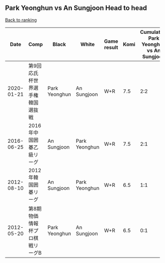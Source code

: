 ## Park Yeonghun vs An Sungjoon Head to head

[Back to ranking](../../index.md)




| **Date** | **Comp** | **Black** | **White** | **Game result** | **Komi** | **Cumulative Park Yeonghun vs An Sungjoon** | **Park Yeonghun streak** | **An Sungjoon streak** | 
| --- | --- | --- | --- | --- | --- | --- | --- | --- |
| 2020-01-21 | 第9回応氏杯世界選手権韓国選抜戦 | Park Yeonghun | An Sungjoon | W+R | 7.5 | 2:2 | 0 | 1 | 
| 2016-06-25 | 2016年中国囲碁乙級リーグ | An Sungjoon | Park Yeonghun | W+R | 7.5 | 2:1 | 2 | 0 | 
| 2012-08-10 | 2012年韓国囲碁リーグ | An Sungjoon | Park Yeonghun | W+R | 6.5 | 1:1 | 1 | 0 | 
| 2012-05-20 | 第8期物価情報杯プロ棋戦リーグB | Park Yeonghun | An Sungjoon | W+R | 6.5 | 0:1 | 0 | 1 |




